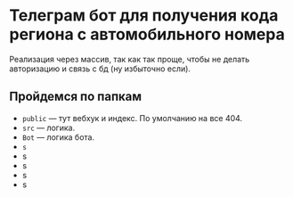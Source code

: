 # Телеграм бот для получения кода региона с автомобильного номера
Реализация через массив, так как так проще, чтобы не делать авторизацию и связь с бд (ну избыточно если).
## Пройдемся по папкам
* `public` — тут вебхук и индекс. По умолчанию на все 404.
* `src` — логика.
 * `Bot` — логика бота.
 * `s`
 * s
 * s
 * s
 * s